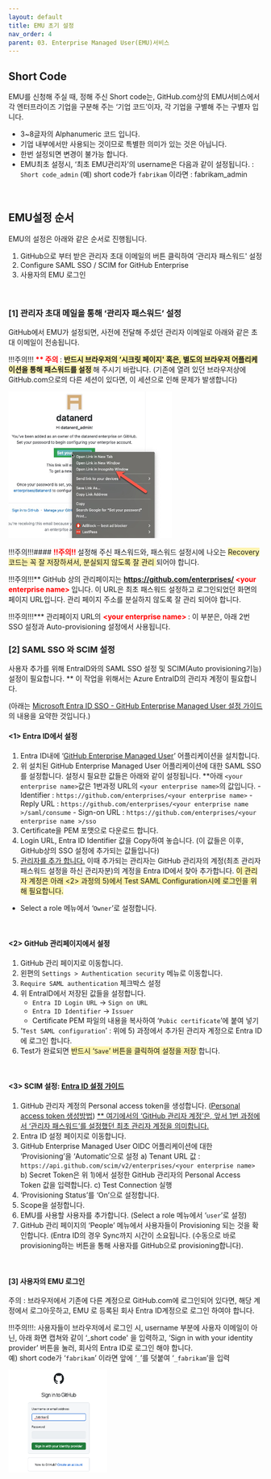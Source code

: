```yaml
---
layout: default
title: EMU 초기 설정
nav_order: 4
parent: 03. Enterprise Managed User(EMU)서비스
---
```


## Short Code

EMU를 신청해 주실 때, 정해 주신 Short code는, GitHub.com상의 EMU서비스에서 각 엔터프라이즈 기업을 구분해 주는 ‘기업 코드’이자, 각 기업을 구별해 주는 구별자 입니다. 
-	3~8글자의 Alphanumeric 코드 입니다. 
-	기업 내부에서만 사용되는 것이므로 특별한 의미가 있는 것은 아닙니다. 
-	한번 설정되면 변경이 불가능 합니다. 
-	EMU최초 설정시, ‘최초 EMU관리자’의 username은 다음과 같이 설정됩니다. 
: `Short code_admin`
(예) short code가 `fabrikam` 이라면 : fabrikam_admin

<br> 

## EMU설정 순서

EMU의 설정은 아래와 같은 순서로 진행됩니다.  

1.	GitHub으로 부터 받은 관리자 초대 이메일의 버튼 클릭하여 ‘관리자 패스워드' 설정
2.	Configure SAML SSO / SCIM for GitHub Enterprise
3.	사용자의 EMU 로그인

<br>

### [1] 관리자 초대 메일을 통해 ‘관리자 패스워드’ 설정
 
GitHub에서 EMU가 설정되면, 사전에 전달해 주셨던 관리자 이메일로 아래와 같은 초대 이메일이 전송됩니다. 

!!!주의!!! **<span style="color:red"> ** 주의 </span>** : **<span style="background-color:#fff5b1"> 반드시 브라우저의 ‘시크릿 페이지' 혹은, 별도의 브라우저 어플리케이션을 통해 패스워드를 설정 </span>** 해 주시기 바랍니다. (기존에 열려 있던 브라우저상에 GitHub.com으로의 다른 세션이 있다면, 이 세션으로 인해 문제가 발생합니다)


  ![image](./img/adminpw-incognito.png)

!!!주의!!!#### **<span style="color:red"> !!주의!! </span>**   설정해 주신 패스워드와, 패스워드 설정시에 나오는 <span style="background-color:#fff5b1"> Recovery 코드는 꼭 잘 저장하셔서, 분실되지 않도록 잘 관리 </span>  되어야 합니다. 

!!!주의!!!** GitHub 상의 관리페이지는 **<span style="color:red"> https://github.com/enterprises/ \<your enterprise name> </span>**  입니다. 이 URL은 최초 패스워드 설정하고 로그인되었던 화면의 페이지 URL입니다. 관리 페이지 주소를 분실하지 않도록 잘 관리 되어야 합니다. 
  
!!!주의!!!*** 관리페이지 URL의 **<span style="color:red"> \<your enterprise name> </span>**  : 이 부분은, 아래 2번 SSO 설정과 Auto-provisioning 설정에서 사용됩니다.
<br> 

### [2] SAML SSO 와 SCIM 설정 
  
  사용자 추가를 위해 EntraID와의 SAML SSO 설정 및 SCIM(Auto provisioning기능) 설정이 필요합니다. 
  ** 이 작업을 위해서는 Azure EntraID의 관리자 계정이 필요합니다. 
  
  (아래는 [Microsoft Entra ID SSO - GitHub Enterprise Managed User 설정 가이드](https://learn.microsoft.com/en-us/entra/identity/saas-apps/github-enterprise-managed-user-tutorial)의 내용을 요약한 것입니다.)
  
#### <1> Entra ID에서 설정
  
  1) Entra ID내에 ‘[GitHub Enterprise Managed User](https://azuremarketplace.microsoft.com/en-us/marketplace/apps/aad.githubenterprisemanageduser?tab=Overview)’ 어플리케이션을 설치합니다. 
  2) 위 설치된 GitHub Enterprise Managed User 어플리케이션에 대한 SAML SSO를 설정합니다.
  설정시 필요한 값들은 아래와 같이 설정됩니다. 
  **아래 `<your enterprise name>`값은 1번과정 URL의 `<your enterprise name>`의 값입니다. 
    - Identifier : `https://github.com/enterprises/<your enterprise name>`
    - Reply URL : `https://github.com/enterprises/<your enterprise name >/saml/consume`
    - Sign-on URL : `https://github.com/enterprises/<your enterprise name >/sso`
  3) Certificate을 PEM 포맷으로 다운로드 합니다. 
  4) Login URL, Entra ID Identifier 값을 Copy하여 놓습니다. (이 값들은 이후, GitHub상의 SSO 설정에 추가되는 값들입니다)
  5) [관리자를 추가 합니다.](https://learn.microsoft.com/en-us/entra/identity/saas-apps/github-enterprise-managed-user-tutorial#assign-the-microsoft-entra-test-user) 이때 추가되는 관리자는 GitHub 관리자의 계정(최초 관리자 패스워드 설정을 하신 관리자분)의 계정을 Entra ID에서 찾아 추가합니다. <span style="background-color:#fff5b1"> 이 관리자 계정은 아래 <2> 과정의 5)에서 Test SAML Configuration시에 로그인을 위해 필요합니다. </span> 
  -	Select a role 메뉴에서 ‘`Owner`’로 설정합니다. 
  
   
<br>

#### <2> GitHub 관리페이지에서 설정

1)	GitHub 관리 페이지로 이동합니다. 
2)	왼편의 `Settings > Authentication security` 메뉴로 이동합니다. 
3)	`Require SAML authentication` 체크박스 설정
4)	위 EntraID에서 저장된 값들을 설정합니다. 
    - `Entra ID Login URL` → `Sign on URL`
    - `Entra ID Identifier` → `Issuer`
    - Certificate PEM 파일의 내용을 복사하여 ‘`Pubic certificate`’에 붙여 넣기
5)	‘`Test SAML configuration`’ : 위에 5) 과정에서 추가된 관리자 계정으로 Entra ID에 로그인 합니다. 
6)	Test가 완료되면 <span style="background-color:#fff5b1"> 반드시 ‘`Save`’ 버튼을 클릭하여 설정을 저장 </span> 합니다. 

<br>

#### <3> SCIM 설정: [Entra ID 설정 가이드](https://learn.microsoft.com/en-us/entra/identity/saas-apps/github-enterprise-managed-user-provisioning-tutorial)

1)	GitHub 관리자 계정의 Personal access token을 생성합니다. ([Personal access token 생성방법](https://docs.github.com/en/enterprise-cloud@latest/admin/identity-and-access-management/provisioning-user-accounts-for-enterprise-managed-users/configuring-scim-provisioning-for-enterprise-managed-users#creating-a-personal-access-token)) 
 <U> ** 여기에서의 ‘GitHub 관리자 계정’은, 앞서 1번 과정에서 ‘관리자 패스워드’를 설정했던 최초 관리자 계정을 의미합니다. </U> 
2)	Entra ID 설정 페이지로 이동합니다. 
3)	GitHub Enterprise Managed User OIDC 어플리케이션에 대한 ‘Provisioning’을 ‘Automatic’으로 설정
a)	Tenant URL 값 : `https://api.github.com/scim/v2/enterprises/<your enterprise name>`
b)	Secret Token은 위 1)에서 설정한 GitHub 관리자의 Personal Access Token 값을 입력합니다. 
c)	Test Connection 실행
4)	‘Provisioning Status’를 ‘On’으로 설정합니다.
5)	Scope을 설정합니다. 
6)	EMU를 사용할 사용자를 추가합니다. (Select a role 메뉴에서 ‘`user`’로 설정)
7)	GitHub 관리 페이지의 ‘People’ 메뉴에서 사용자들이 Provisioning 되는 것을 확인합니다. (Entra ID의 경우 Sync까지 시간이 소요됩니다. (수동으로 바로 provisioning하는 버튼을 통해 사용자를 GitHub으로 provisioning합니다). 

<br>

#### [3] 사용자의 EMU 로그인
주의 :  브라우저에서 기존에 다른 계정으로 GitHub.com에 로그인되어 있다면, 해당 계정에서 로그아웃하고, EMU 로 등록된 회사 Entra ID계정으로 로그인 하여야 합니다. 

!!!주의!!!: 사용자들이 브라우저에서 로그인 시,  username 부분에 사용자 이메일이 아닌, 아래 화면 캡쳐와 같이 ‘_short code' 을 입력하고, ‘Sign in with your identity provider’ 버튼을 눌러, 회사의 Entra ID로 로그인 해야 합니다.  
예) short code가 ‘`fabrikam`’ 이라면 앞에 ‘`_`’를 덧붙여 ‘`_fabrikam`’을 입력

 ![image](./img/emulogin.png)